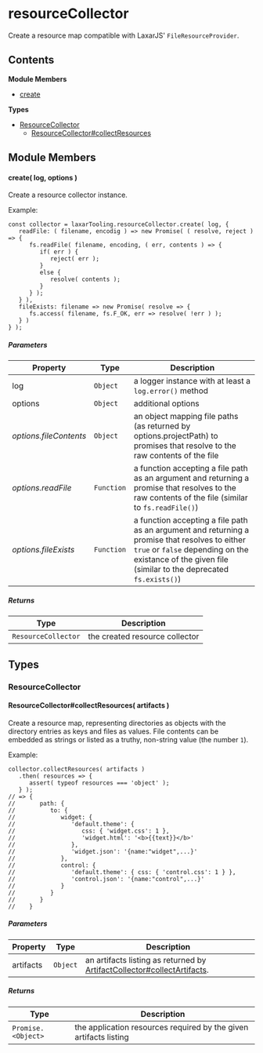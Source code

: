 
# resourceCollector

Create a resource map compatible with LaxarJS' `FileResourceProvider`.

## Contents

**Module Members**
- [create](#create)

**Types**
- [ResourceCollector](#ResourceCollector)
  - [ResourceCollector#collectResources](#ResourceCollector#collectResources)

## Module Members
#### <a name="create"></a>create( log, options )
Create a resource collector instance.

Example:

    const collector = laxarTooling.resourceCollector.create( log, {
       readFile: ( filename, encodig ) => new Promise( ( resolve, reject ) => {
          fs.readFile( filename, encoding, ( err, contents ) => {
             if( err ) {
                reject( err );
             }
             else {
                resolve( contents );
             }
          } );
       } ),
       fileExists: filename => new Promise( resolve => {
          fs.access( filename, fs.F_OK, err => resolve( !err ) );
       } )
    } );

##### Parameters
| Property | Type | Description |
| -------- | ---- | ----------- |
| log | `Object` |  a logger instance with at least a `log.error()` method |
| options | `Object` |  additional options |
| _options.fileContents_ | `Object` |  an object mapping file paths (as returned by options.projectPath) to promises that resolve to the raw contents of the file |
| _options.readFile_ | `Function` |  a function accepting a file path as an argument and returning a promise that resolves to the raw contents of the file (similar to `fs.readFile()`) |
| _options.fileExists_ | `Function` |  a function accepting a file path as an argument and returning a promise that resolves to either `true` or `false` depending on the existance of the given file (similar to the deprecated `fs.exists()`) |

##### Returns
| Type | Description |
| ---- | ----------- |
| `ResourceCollector` |  the created resource collector |

## Types
### <a name="ResourceCollector"></a>ResourceCollector

#### <a name="ResourceCollector#collectResources"></a>ResourceCollector#collectResources( artifacts )
Create a resource map, representing directories as objects with the directory entries
as keys and files as values. File contents can be embedded as strings or listed as
a truthy, non-string value (the number `1`).

Example:

    collector.collectResources( artifacts )
       .then( resources => {
          assert( typeof resources === 'object' );
       } );
    // => {
    //       path: {
    //          to: {
    //             widget: {
    //                'default.theme': {
    //                   css: { 'widget.css': 1 },
    //                   'widget.html': '<b>{{text}}</b>'
    //                },
    //                'widget.json': '{name:"widget",...}'
    //             },
    //             control: {
    //                'default.theme': { css: { 'control.css': 1 } },
    //                'control.json': '{name:"control",...}'
    //             }
    //          }
    //       }
    //    }

##### Parameters
| Property | Type | Description |
| -------- | ---- | ----------- |
| artifacts | `Object` |  an artifacts listing as returned by [ArtifactCollector#collectArtifacts](#ArtifactCollector#collectArtifacts). |

##### Returns
| Type | Description |
| ---- | ----------- |
| `Promise.<Object>` |  the application resources required by the given artifacts listing |
